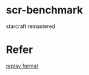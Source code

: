 # scr-benchmark
starcraft remastered

# Refer
[replay format](https://raw.githubusercontent.com/HearthSim/pyreplib/master/doc/replay_format.txt)
